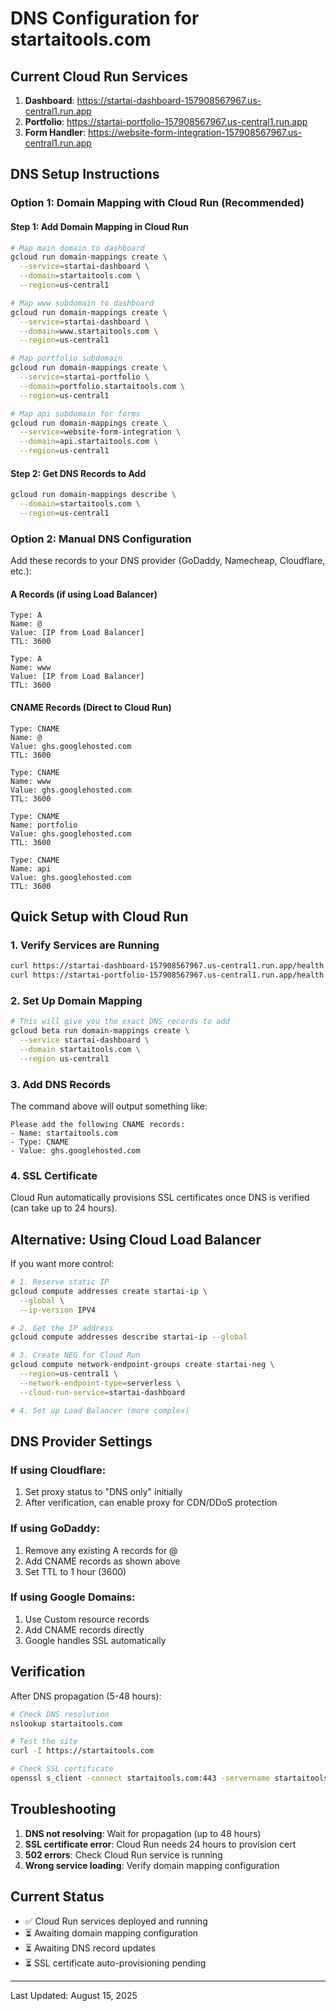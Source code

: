 # DNS Configuration for startaitools.com

## Current Cloud Run Services

1. **Dashboard**: https://startai-dashboard-157908567967.us-central1.run.app
2. **Portfolio**: https://startai-portfolio-157908567967.us-central1.run.app
3. **Form Handler**: https://website-form-integration-157908567967.us-central1.run.app

## DNS Setup Instructions

### Option 1: Domain Mapping with Cloud Run (Recommended)

#### Step 1: Add Domain Mapping in Cloud Run
```bash
# Map main domain to dashboard
gcloud run domain-mappings create \
  --service=startai-dashboard \
  --domain=startaitools.com \
  --region=us-central1

# Map www subdomain to dashboard
gcloud run domain-mappings create \
  --service=startai-dashboard \
  --domain=www.startaitools.com \
  --region=us-central1

# Map portfolio subdomain
gcloud run domain-mappings create \
  --service=startai-portfolio \
  --domain=portfolio.startaitools.com \
  --region=us-central1

# Map api subdomain for forms
gcloud run domain-mappings create \
  --service=website-form-integration \
  --domain=api.startaitools.com \
  --region=us-central1
```

#### Step 2: Get DNS Records to Add
```bash
gcloud run domain-mappings describe \
  --domain=startaitools.com \
  --region=us-central1
```

### Option 2: Manual DNS Configuration

Add these records to your DNS provider (GoDaddy, Namecheap, Cloudflare, etc.):

#### A Records (if using Load Balancer)
```
Type: A
Name: @
Value: [IP from Load Balancer]
TTL: 3600

Type: A
Name: www
Value: [IP from Load Balancer]
TTL: 3600
```

#### CNAME Records (Direct to Cloud Run)
```
Type: CNAME
Name: @
Value: ghs.googlehosted.com
TTL: 3600

Type: CNAME
Name: www
Value: ghs.googlehosted.com
TTL: 3600

Type: CNAME
Name: portfolio
Value: ghs.googlehosted.com
TTL: 3600

Type: CNAME
Name: api
Value: ghs.googlehosted.com
TTL: 3600
```

## Quick Setup with Cloud Run

### 1. Verify Services are Running
```bash
curl https://startai-dashboard-157908567967.us-central1.run.app/health
curl https://startai-portfolio-157908567967.us-central1.run.app/health
```

### 2. Set Up Domain Mapping
```bash
# This will give you the exact DNS records to add
gcloud beta run domain-mappings create \
  --service startai-dashboard \
  --domain startaitools.com \
  --region us-central1
```

### 3. Add DNS Records
The command above will output something like:
```
Please add the following CNAME records:
- Name: startaitools.com
- Type: CNAME
- Value: ghs.googlehosted.com
```

### 4. SSL Certificate
Cloud Run automatically provisions SSL certificates once DNS is verified (can take up to 24 hours).

## Alternative: Using Cloud Load Balancer

If you want more control:

```bash
# 1. Reserve static IP
gcloud compute addresses create startai-ip \
  --global \
  --ip-version IPV4

# 2. Get the IP address
gcloud compute addresses describe startai-ip --global

# 3. Create NEG for Cloud Run
gcloud compute network-endpoint-groups create startai-neg \
  --region=us-central1 \
  --network-endpoint-type=serverless \
  --cloud-run-service=startai-dashboard

# 4. Set up Load Balancer (more complex)
```

## DNS Provider Settings

### If using Cloudflare:
1. Set proxy status to "DNS only" initially
2. After verification, can enable proxy for CDN/DDoS protection

### If using GoDaddy:
1. Remove any existing A records for @
2. Add CNAME records as shown above
3. Set TTL to 1 hour (3600)

### If using Google Domains:
1. Use Custom resource records
2. Add CNAME records directly
3. Google handles SSL automatically

## Verification

After DNS propagation (5-48 hours):
```bash
# Check DNS resolution
nslookup startaitools.com

# Test the site
curl -I https://startaitools.com

# Check SSL certificate
openssl s_client -connect startaitools.com:443 -servername startaitools.com
```

## Troubleshooting

1. **DNS not resolving**: Wait for propagation (up to 48 hours)
2. **SSL certificate error**: Cloud Run needs 24 hours to provision cert
3. **502 errors**: Check Cloud Run service is running
4. **Wrong service loading**: Verify domain mapping configuration

## Current Status
- ✅ Cloud Run services deployed and running
- ⏳ Awaiting domain mapping configuration
- ⏳ Awaiting DNS record updates
- ⏳ SSL certificate auto-provisioning pending

---
Last Updated: August 15, 2025
